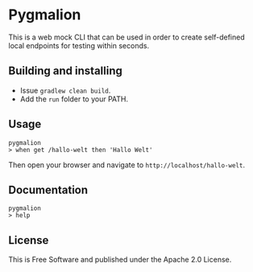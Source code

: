 # Pygmalion

This is a web mock CLI that can be used in order to create self-defined local endpoints for testing within seconds.

## Building and installing

- Issue `gradlew clean build`.
- Add the `run` folder to your PATH.

## Usage
```
pygmalion
> when get /hallo-welt then 'Hallo Welt'
```

Then open your browser and navigate to `http://localhost/hallo-welt`.

## Documentation
```
pygmalion
> help
```

## License
This is Free Software and published under the Apache 2.0 License.